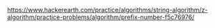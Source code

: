 https://www.hackerearth.com/practice/algorithms/string-algorithm/z-algorithm/practice-problems/algorithm/prefix-number-f5c76976/

